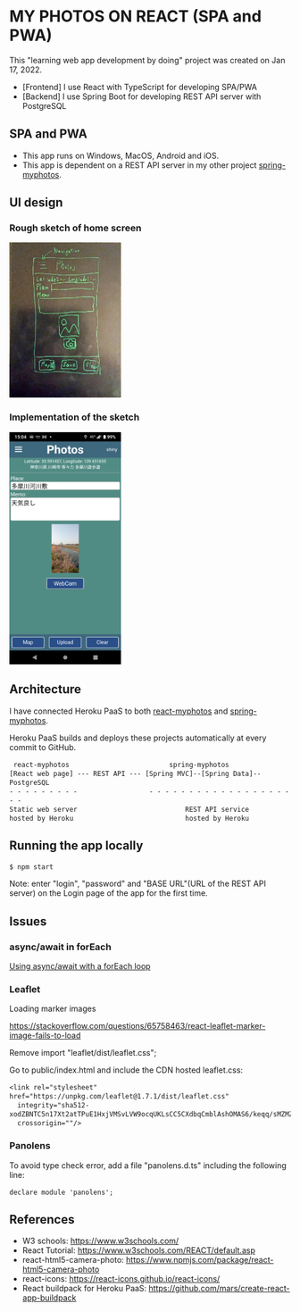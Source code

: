 # MY PHOTOS ON REACT (SPA and PWA)

This "learning web app development by doing" project was created on Jan 17, 2022.

- [Frontend] I use React with TypeScript for developing SPA/PWA
- [Backend] I use Spring Boot for developing REST API server with PostgreSQL

## SPA and PWA

- This app runs on Windows, MacOS, Android and iOS.
- This app is dependent on a REST API server in my other project [spring-myphotos](https://github.com/araobp/spring-myphotos).

## UI design

### Rough sketch of home screen

<img src="./doc/rough_sketch.jpg" width=200px>

### Implementation of the sketch

<img src="./doc/home.png" width=200px>

## Architecture

I have connected Heroku PaaS to both [react-myphotos](https://github.com/araobp/react-myphotos) and [spring-myphotos](https://github.com/araobp/spring-myphotos).

Heroku PaaS builds and deploys these projects automatically at every commit to GitHub.

```
 react-myphotos                         spring-myphotos
[React web page] --- REST API --- [Spring MVC]--[Spring Data]--PostgreSQL
- - - - - - - - -                  - - - - - - - - - - - - - - - - - - - -
Static web server                           REST API service
hosted by Heroku                            hosted by Heroku
```

## Running the app locally

```
$ npm start
```

Note: enter "login", "password" and "BASE URL"(URL of the REST API server) on the Login page of the app for the first time.

## Issues

### async/await in forEach

[Using async/await with a forEach loop](https://stackoverflow.com/questions/37576685/using-async-await-with-a-foreach-loop)

### Leaflet

Loading marker images 

https://stackoverflow.com/questions/65758463/react-leaflet-marker-image-fails-to-load

Remove import "leaflet/dist/leaflet.css"; 

Go to public/index.html and include the CDN hosted leaflet.css:
```
<link rel="stylesheet" href="https://unpkg.com/leaflet@1.7.1/dist/leaflet.css"
  integrity="sha512-xodZBNTC5n17Xt2atTPuE1HxjVMSvLVW9ocqUKLsCC5CXdbqCmblAshOMAS6/keqq/sMZMZ19scR4PsZChSR7A=="
  crossorigin=""/>
```

### Panolens

To avoid type check error, add a file "panolens.d.ts" including the following line:

```
declare module 'panolens';
```

## References

- W3 schools: https://www.w3schools.com/
- React Tutorial: https://www.w3schools.com/REACT/default.asp
- react-html5-camera-photo: https://www.npmjs.com/package/react-html5-camera-photo
- react-icons: https://react-icons.github.io/react-icons/
- React buildpack for Heroku PaaS: https://github.com/mars/create-react-app-buildpack
    
